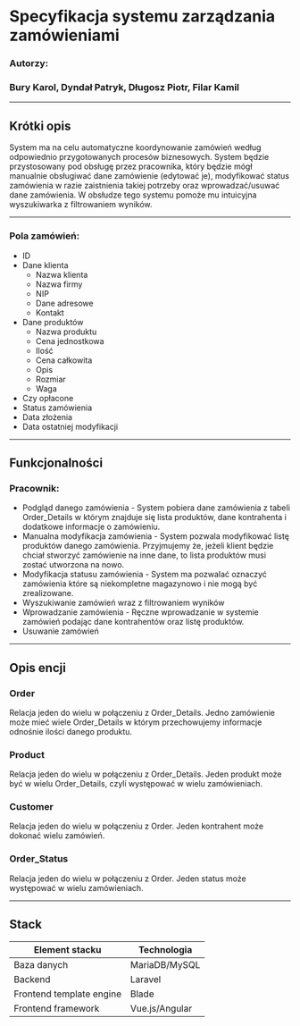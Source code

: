 # Specyfikacja systemu zarządzania zamówieniami

### Autorzy:
### Bury Karol, Dyndał Patryk, Długosz Piotr, Filar Kamil

---

## Krótki opis

System ma na celu automatyczne koordynowanie zamówień według odpowiednio przygotowanych procesów biznesowych. System będzie przystosowany pod obsługę przez pracownika, który będzie mógł manualnie obsługiwać dane zamówienie (edytować je), modyfikować status zamówienia w razie zaistnienia takiej potrzeby oraz wprowadzać/usuwać dane zamówienia. W obsłudze tego systemu pomoże mu intuicyjna wyszukiwarka z filtrowaniem wyników.

---

### Pola zamówień:

  - ID
  - Dane klienta
    - Nazwa klienta
    - Nazwa firmy
    - NIP
    - Dane adresowe
    - Kontakt
  - Dane produktów
    - Nazwa produktu
    - Cena jednostkowa
    - Ilość
    - Cena całkowita
    - Opis
    - Rozmiar
    - Waga
  - Czy opłacone
  - Status zamówienia
  - Data złożenia
  - Data ostatniej modyfikacji

---

## Funkcjonalności

### Pracownik:

  - Podgląd danego zamówienia - System pobiera dane zamówienia z tabeli Order_Details w którym znajduje się lista produktów, dane kontrahenta i dodatkowe informacje o zamówieniu.
  - Manualna modyfikacja zamówienia - System pozwala modyfikować listę produktów danego zamówienia. Przyjmujemy że, jeżeli klient będzie chciał stworzyć zamówienie na inne dane, to lista produktów musi zostać utworzona na nowo. 
  - Modyfikacja statusu zamówienia - System ma pozwalać oznaczyć zamówienia które są niekompletne magazynowo i nie mogą być zrealizowane.
  - Wyszukiwanie zamówień wraz z filtrowaniem wyników
  - Wprowadzanie zamówienia - Ręczne wprowadzanie w systemie zamówień podając dane kontrahentów oraz listę produktów.
  - Usuwanie zamówień

---

## Opis encji

### Order

Relacja jeden do wielu w połączeniu z Order_Details.
Jedno zamówienie może mieć wiele Order_Details w którym przechowujemy informacje odnośnie ilości danego produktu.

### Product

Relacja jeden do wielu w połączeniu z Order_Details.
Jeden produkt może być w wielu Order_Details, czyli występować w wielu zamówieniach.

### Customer

Relacja jeden do wielu w połączeniu z Order.
Jeden kontrahent może dokonać wielu zamówień.

### Order_Status

Relacja jeden do wielu w połączeniu z Order.
Jeden status może występować w wielu zamówieniach.

---

## Stack

| Element stacku | Technologia |
|---|---|
| Baza danych | MariaDB/MySQL |
| Backend | Laravel |
| Frontend template engine | Blade |
| Frontend framework | Vue.js/Angular |
